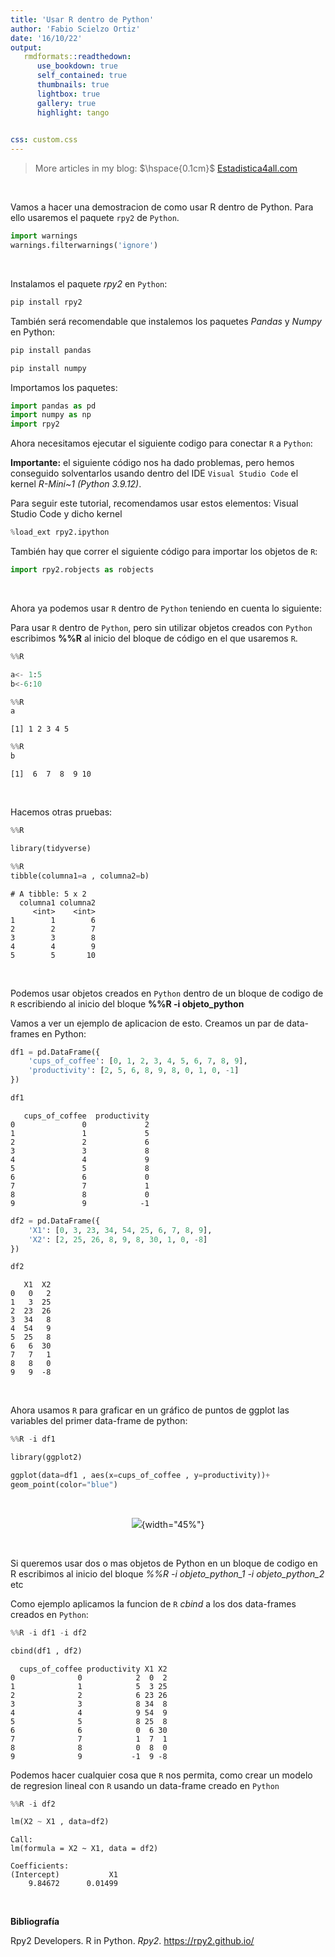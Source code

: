 ```yaml
---
title: 'Usar R dentro de Python'
author: 'Fabio Scielzo Ortiz'
date: '16/10/22'
output: 
   rmdformats::readthedown:
      use_bookdown: true
      self_contained: true
      thumbnails: true
      lightbox: true
      gallery: true
      highlight: tango
      

css: custom.css
---
```


<div>
<style scoped>
    .dataframe tbody tr th:only-of-type {
        vertical-align: middle;
    }

    .dataframe tbody tr th {
        vertical-align: top;
    }

    .dataframe thead th {
        text-align: right;
    }
    
 
    table {
     display: block;
     overflow-x: auto;
     border-collapse: collapse;
     border-spacing: 0;
     border: 0px solid;
     color: var(--jp-ui-font-color1);
     font-size: 14px;
     margin-left: auto;
     margin-right: auto;
     
            }
            
</style>

 

>More articles in my blog:   $\hspace{0.1cm}$   [Estadistica4all.com](http://estadistica4all.com/)


<br>

Vamos a hacer una demostracion de como usar R dentro de Python. Para ello usaremos el paquete `rpy2` de `Python`.

```python
import warnings
warnings.filterwarnings('ignore')
```

<br>


Instalamos el paquete *rpy2* en `Python`:

```python
pip install rpy2
```



También será recomendable que instalemos los paquetes *Pandas* y *Numpy* en Python:
```python
pip install pandas

pip install numpy
```

Importamos los paquetes:

```python
import pandas as pd
import numpy as np
import rpy2
```

Ahora necesitamos ejecutar el siguiente codigo para conectar `R` a `Python`:

**Importante:** el siguiente código nos ha dado problemas, pero hemos conseguido solventarlos usando dentro del IDE `Visual Studio Code` el kernel *R-Mini~1 (Python 3.9.12)*. 

Para seguir este tutorial, recomendamos usar estos elementos: Visual Studio Code y dicho kernel
```python
%load_ext rpy2.ipython
```

También hay que correr el siguiente código para importar los objetos de `R`:

```python
import rpy2.robjects as robjects
```

<br>

Ahora ya podemos usar `R` dentro de `Python` teniendo en cuenta lo siguiente:

Para usar `R` dentro de `Python`, pero sin utilizar objetos creados con `Python` escribimos **%%R** al inicio del bloque de código en el que usaremos `R`.

```python
%%R

a<- 1:5
b<-6:10
```


```python
%%R
a
```

    [1] 1 2 3 4 5



```python
%%R
b
```

    [1]  6  7  8  9 10


<br>

Hacemos otras pruebas:

```python
%%R

library(tidyverse)
```


```python
%%R
tibble(columna1=a , columna2=b)
```
```
# A tibble: 5 x 2
  columna1 columna2
     <int>    <int>
1        1        6
2        2        7
3        3        8
4        4        9
5        5       10
```

<br>

Podemos usar objetos creados en `Python` dentro de un bloque de codigo de `R` escribiendo al inicio del bloque **%%R -i objeto_python**

Vamos a ver un ejemplo de aplicacion de esto.
Creamos un par de data-frames en Python:

```python
df1 = pd.DataFrame({
    'cups_of_coffee': [0, 1, 2, 3, 4, 5, 6, 7, 8, 9],
    'productivity': [2, 5, 6, 8, 9, 8, 0, 1, 0, -1]
})

df1
```
```
   cups_of_coffee  productivity
0               0             2
1               1             5
2               2             6
3               3             8
4               4             9
5               5             8
6               6             0
7               7             1
8               8             0
9               9            -1
```


```python
df2 = pd.DataFrame({
    'X1': [0, 3, 23, 34, 54, 25, 6, 7, 8, 9],
    'X2': [2, 25, 26, 8, 9, 8, 30, 1, 0, -8]
})

df2
```
```
   X1  X2
0   0   2
1   3  25
2  23  26
3  34   8
4  54   9
5  25   8
6   6  30
7   7   1
8   8   0
9   9  -8
```

<br>


Ahora usamos `R` para graficar en un gráfico de puntos de ggplot las variables del primer data-frame de python:



```python
%%R -i df1 

library(ggplot2)

ggplot(data=df1 , aes(x=cups_of_coffee , y=productivity))+
geom_point(color="blue")
```


<br>

<center>

![](output.png){width="45%"}

</center>

<br>


Si queremos usar dos o mas objetos de Python en un bloque de codigo en R escribimos al inicio del bloque *%%R -i objeto_python_1 -i objeto_python_2* etc 


Como ejemplo aplicamos la funcion de `R` *cbind* a los dos data-frames creados en `Python`:


```python
%%R -i df1 -i df2 

cbind(df1 , df2)
```
```
  cups_of_coffee productivity X1 X2
0              0            2  0  2
1              1            5  3 25
2              2            6 23 26
3              3            8 34  8
4              4            9 54  9
5              5            8 25  8
6              6            0  6 30
7              7            1  7  1
8              8            0  8  0
9              9           -1  9 -8
```


Podemos hacer cualquier cosa que `R` nos permita, como crear un modelo de regresion lineal con `R` usando un data-frame creado en `Python`
```python
%%R -i df2

lm(X2 ~ X1 , data=df2)
```
```
Call:
lm(formula = X2 ~ X1, data = df2)

Coefficients:
(Intercept)           X1  
    9.84672      0.01499 
```



<br>

**Bibliografía**


Rpy2 Developers. R in Python. *Rpy2*.  https://rpy2.github.io/








 